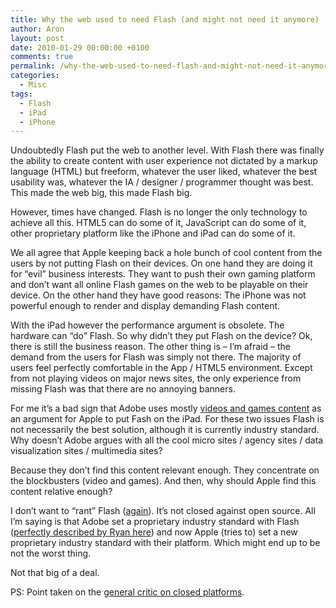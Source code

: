 ```yaml
---
title: Why the web used to need Flash (and might not need it anymore)
author: Aron
layout: post
date: 2010-01-29 00:00:00 +0100
comments: true
permalink: /why-the-web-used-to-need-flash-and-might-not-need-it-anymore/
categories:
  - Misc
tags:
  - Flash
  - iPad
  - iPhone
---
```

Undoubtedly Flash put the web to another level. With Flash there was finally the ability to create content with user experience not dictated by a markup language (HTML) but freeform, whatever the user liked, whatever the best usability was, whatever the IA / designer / programmer thought was best. This made the web big, this made Flash big.

However, times have changed. Flash is no longer the only technology to achieve all this. HTML5 can do some of it, JavaScript can do some of it, other proprietary platform like the iPhone and iPad can do some of it. 

We all agree that Apple keeping back a hole bunch of cool content from the users by not putting Flash on their devices. On one hand they are doing it for &#8220;evil&#8221; business interests. They want to push their own gaming platform and don&#8217;t want all online Flash games on the web to be playable on their device. On the other hand they have good reasons: The iPhone was not powerful enough to render and display demanding Flash content.

<!--more-->

With the iPad however the performance argument is obsolete. The hardware can &#8220;do&#8221; Flash. So why didn&#8217;t they put Flash on the device? Ok, there is still the business reason. The other thing is &#8211; I&#8217;m afraid &#8211; the demand from the users for Flash was simply not there. The majority of users feel perfectly comfortable in the App / HTML5 environment. Except from not playing videos on major news sites, the only experience from missing Flash was that there are no annoying banners. 

For me it&#8217;s a bad sign that Adobe uses mostly [videos and games content][1] as an argument for Apple to put Fash on the iPad. For these two issues Flash is not necessarily the best solution, although it is currently industry standard. Why doesn&#8217;t Adobe argues with all the cool micro sites / agency sites / data visualization sites / multimedia sites? 

Because they don&#8217;t find this content relevant enough. They concentrate on the blockbusters (video and games). And then, why should Apple find this content relative enough? 

I don&#8217;t want to &#8220;rant&#8221; Flash ([again][2]). It&#8217;s not closed against open source. All I&#8217;m saying is that Adobe set a proprietary industry standard with Flash ([perfectly described by Ryan here][3]) and now Apple (tries to) set a new proprietary industry standard with their platform. Which might end up to be not the worst thing.

Not that big of a deal.

PS: Point taken on the [general critic on closed platforms][4]. 

 [1]: http://blogs.adobe.com/flashplatform/2010/01/apples_ipad_--_a_broken_link.html
 [2]: /future-of-flash/
 [3]: http://blog.digitalbackcountry.com/2009/11/html5-cant-exist-without-the-flash-platform/
 [4]: http://www.mikechambers.com/blog/2010/01/28/some-personal-thoughts-on-apple-and-the-trend-towards-closed-platforms/